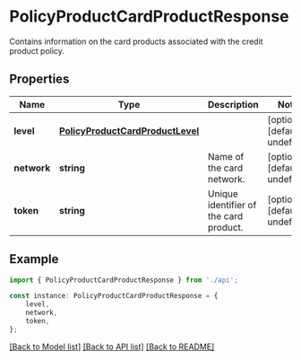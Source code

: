 # PolicyProductCardProductResponse

Contains information on the card products associated with the credit product policy.

## Properties

Name | Type | Description | Notes
------------ | ------------- | ------------- | -------------
**level** | [**PolicyProductCardProductLevel**](PolicyProductCardProductLevel.md) |  | [optional] [default to undefined]
**network** | **string** | Name of the card network. | [optional] [default to undefined]
**token** | **string** | Unique identifier of the card product. | [optional] [default to undefined]

## Example

```typescript
import { PolicyProductCardProductResponse } from './api';

const instance: PolicyProductCardProductResponse = {
    level,
    network,
    token,
};
```

[[Back to Model list]](../README.md#documentation-for-models) [[Back to API list]](../README.md#documentation-for-api-endpoints) [[Back to README]](../README.md)
